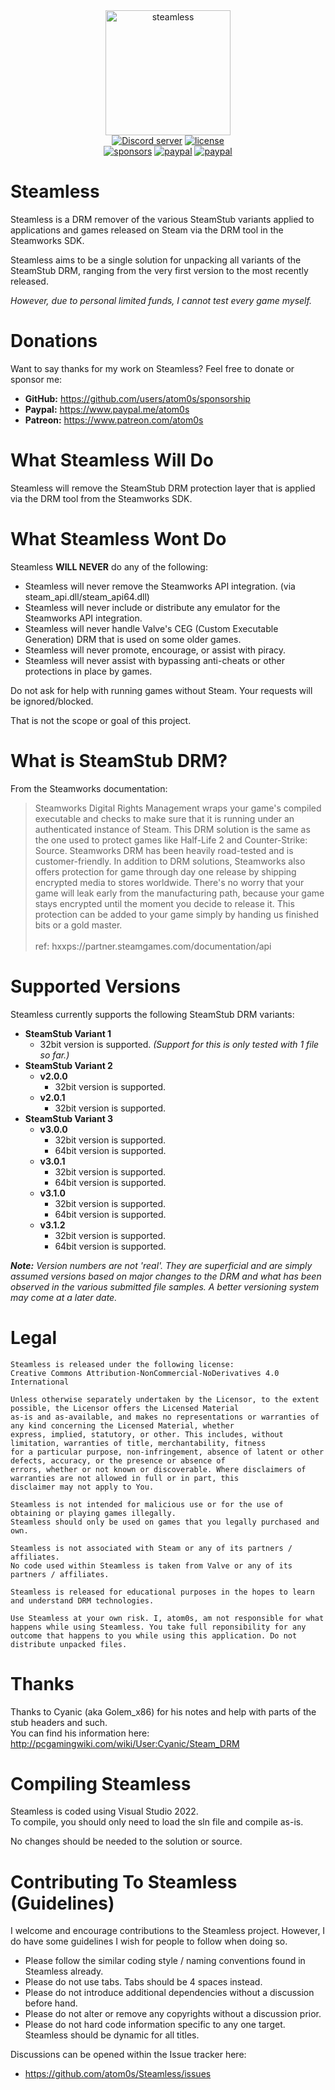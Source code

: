 <div align="center">
    <img width="200" src="https://github.com/atom0s/Steamless/raw/master/repo/steamless.png" alt="steamless">
    </br>
</div>

<div align="center">
    <a href="https://discord.gg/UmXNvjq"><img src="https://img.shields.io/discord/704822642846466096.svg?style=for-the-badge" alt="Discord server" /></a>
    <a href="LICENSE"><img src="https://img.shields.io/badge/license-CCA--NCND%20v4-blue?style=for-the-badge" alt="license" /></a>
    <br/>
    <a href="https://github.com/sponsors/atom0s/"><img src="https://img.shields.io/github/sponsors/atom0s?style=for-the-badge" alt="sponsors" /></a>
    <a href="https://paypal.me/atom0s"><img src="https://img.shields.io/badge/donate-PayPal-blue?style=for-the-badge" alt="paypal" /></a>
    <a href="https://patreon.com/atom0s"><img src="https://img.shields.io/badge/sponsor-Patreon-blue?style=for-the-badge" alt="paypal" /></a>
</div>

# Steamless

Steamless is a DRM remover of the various SteamStub variants applied to applications and games released on Steam via the DRM tool in the Steamworks SDK.

Steamless aims to be a single solution for unpacking all variants of the SteamStub DRM, ranging from the very first version to the most recently released.

_However, due to personal limited funds, I cannot test every game myself._

# Donations

Want to say thanks for my work on Steamless? Feel free to donate or sponsor me:

  * **GitHub:** https://github.com/users/atom0s/sponsorship
  * **Paypal:** https://www.paypal.me/atom0s
  * **Patreon:** https://www.patreon.com/atom0s

# What Steamless Will Do

Steamless will remove the SteamStub DRM protection layer that is applied via the DRM tool from the Steamworks SDK.

# What Steamless Wont Do

Steamless **WILL NEVER** do any of the following:

  * Steamless will never remove the Steamworks API integration. (via steam_api.dll/steam_api64.dll)
  * Steamless will never include or distribute any emulator for the Steamworks API integration.
  * Steamless will never handle Valve's CEG (Custom Executable Generation) DRM that is used on some older games.
  * Steamless will never promote, encourage, or assist with piracy.
  * Steamless will never assist with bypassing anti-cheats or other protections in place by games.

Do not ask for help with running games without Steam. Your requests will be ignored/blocked.

That is not the scope or goal of this project.

# What is SteamStub DRM?

From the Steamworks documentation:

> Steamworks Digital Rights Management wraps your game's compiled executable and checks to make sure that it is running under an authenticated instance of Steam. This DRM solution is the same as the one used to protect games like Half-Life 2 and Counter-Strike: Source. Steamworks DRM has been heavily road-tested and is customer-friendly.
> In addition to DRM solutions, Steamworks also offers protection for game through day one release by shipping encrypted media to stores worldwide. There's no worry that your game will leak early from the manufacturing path, because your game stays encrypted until the moment you decide to release it. This protection can be added to your game simply by handing us finished bits or a gold master. <br><br>
> ref: hxxps://partner.steamgames.com/documentation/api

# Supported Versions

Steamless currently supports the following SteamStub DRM variants:

  * **SteamStub Variant 1**
    * 32bit version is supported. _(Support for this is only tested with 1 file so far.)_
  * **SteamStub Variant 2**
    * **v2.0.0**
      * 32bit version is supported.
    * **v2.0.1**
      * 32bit version is supported.
  * **SteamStub Variant 3**
    * **v3.0.0**
      * 32bit version is supported.
      * 64bit version is supported.
    * **v3.0.1**
      * 32bit version is supported.
      * 64bit version is supported.
    * **v3.1.0**
      * 32bit version is supported.
      * 64bit version is supported.
    * **v3.1.2**
      * 32bit version is supported.
      * 64bit version is supported.

_**Note:** Version numbers are not 'real'. They are superficial and are simply assumed versions based on major changes to the DRM and what has been observed in the various submitted file samples. A better versioning system may come at a later date._

# Legal

```
Steamless is released under the following license:
Creative Commons Attribution-NonCommercial-NoDerivatives 4.0 International

Unless otherwise separately undertaken by the Licensor, to the extent possible, the Licensor offers the Licensed Material 
as-is and as-available, and makes no representations or warranties of any kind concerning the Licensed Material, whether 
express, implied, statutory, or other. This includes, without limitation, warranties of title, merchantability, fitness 
for a particular purpose, non-infringement, absence of latent or other defects, accuracy, or the presence or absence of 
errors, whether or not known or discoverable. Where disclaimers of warranties are not allowed in full or in part, this 
disclaimer may not apply to You.

Steamless is not intended for malicious use or for the use of obtaining or playing games illegally.
Steamless should only be used on games that you legally purchased and own.

Steamless is not associated with Steam or any of its partners / affiliates.
No code used within Steamless is taken from Valve or any of its partners / affiliates.

Steamless is released for educational purposes in the hopes to learn and understand DRM technologies. 

Use Steamless at your own risk. I, atom0s, am not responsible for what happens while using Steamless. You take full reponsibility for any outcome that happens to you while using this application. Do not distribute unpacked files.
```

# Thanks

Thanks to Cyanic (aka Golem_x86) for his notes and help with parts of the stub headers and such.<br>
You can find his information here: http://pcgamingwiki.com/wiki/User:Cyanic/Steam_DRM

# Compiling Steamless

Steamless is coded using Visual Studio 2022.<br>
To compile, you should only need to load the sln file and compile as-is.

No changes should be needed to the solution or source.

# Contributing To Steamless (Guidelines)

I welcome and encourage contributions to the Steamless project. However, I do have some guidelines I wish for people to follow when doing so.

  * Please follow the similar coding style / naming conventions found in Steamless already.
  * Please do not use tabs. Tabs should be 4 spaces instead.  
  * Please do not introduce additional dependencies without a discussion before hand.
  * Please do not alter or remove any copyrights without a discussion prior.
  * Please do not hard code information specific to any one target. Steamless should be dynamic for all titles.

Discussions can be opened within the Issue tracker here:
  * https://github.com/atom0s/Steamless/issues
